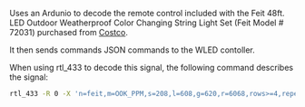 Uses an Ardunio to decode the remote control included with the Feit 48ft. LED Outdoor Weatherproof Color Changing String Light Set (Feit Model # 72031) 
purchased from [Costco](https://www.costco.com/Feit-48ft.-LED-Outdoor-Weatherproof-Color-Changing-String-Light-Set%2C-Black.product.100306514.html).

It then sends commands JSON commands to the WLED contoller.

When using rtl_433 to decode this signal, the following command describes the signal:
```bash
rtl_433 -R 0 -X 'n=feit,m=OOK_PPM,s=208,l=608,g=620,r=6068,rows>=4,repeats=2,bits=24'
```
